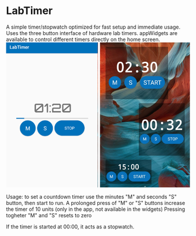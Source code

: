# LabTimer

A simple timer/stopwatch optimized for fast setup and immediate usage. Uses the three button interface of hardware lab timers.
appWidgets are available to control different timers directly on the home screen.
![User Interface](Screenshot.png)

Usage:
to set a countdown timer use the minutes "M" and seconds "S" button, then start to run.
A prolonged press of "M" or "S" buttons increase the timer of 10 units (only in the app, not available in the widgets)
Pressing togheter "M" and "S" resets to zero

If the timer is started at 00:00, it acts as a stopwatch.